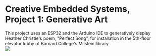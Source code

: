 # Creative Embedded Systems, Project 1: Generative Art

This project uses an ESP32 and the Arduino IDE to generatively display Heather Christle's poem, "Perfect Song", for installation in the 5th-floor elevator lobby of Barnard College's Milstein library.    
![](poem.gif)


